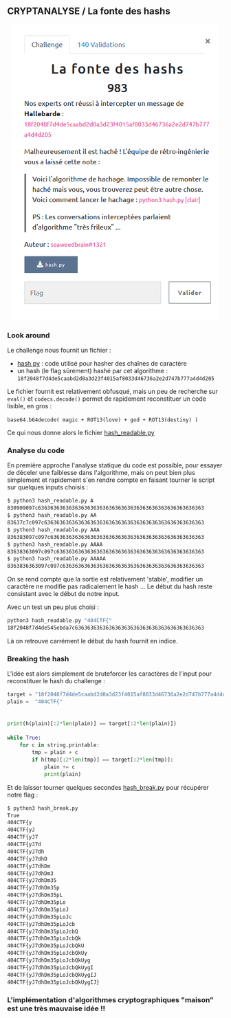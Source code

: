 ## CRYPTANALYSE / La fonte des hashs

<p align="center">
  <img src="img/consignes.png" />
</p>


### Look around


Le challenge nous fournit un fichier :
- [hash.py](hash.py) : code utilisé pour hasher des chaînes de caractère
- un hash (le flag sûrement) hashé par cet algorithme : `18f2048f7d4de5caabd2d0a3d23f4015af8033d46736a2e2d747b777a4d4d205`

Le fichier fournit est relativement obfusqué, mais un peu de recherche sur `eval()`  et `codecs.decode()` permet de rapidement reconstituer un code lisible, en gros :

`base64.b64decode( magic + ROT13(love) + god + ROT13(destiny) )`

Ce qui nous donne alors le fichier [hash_readable.py](hash_readable.py)

### Analyse du code

En première approche l'analyse statique du code est possible, pour essayer de déceler une faiblesse dans l'algorithme, mais on peut bien plus simplement et rapidement s'en rendre compte en faisant tourner le script sur quelques inputs choisis :

```bash
$ python3 hash_readable.py A
830909097c636363636363636363636363636363636363636363636363636363
$ python3 hash_readable.py AA
83637c7c097c6363636363636363636363636363636363636363636363636363
$ python3 hash_readable.py AAA
836383097c097c63636363636363636363636363636363636363636363636363
$ python3 hash_readable.py AAAA
83638363097c097c636363636363636363636363636363636363636363636363
$ python3 hash_readable.py AAAAA
8363836363097c097c6363636363636363636363636363636363636363636363
```

On se rend compte que la sortie est relativement 'stable', modifier un caractère ne modifie pas radicalement le hash ... Le début du hash reste consistant avec le début de notre input.

Avec un test un peu plus choisi :

```bash
python3 hash_readable.py "404CTF{"
18f2048f7d4de545ebda7c636363636363636363636363636363636363636363
```

Là on retrouve carrément le début du hash fournit en indice.

### Breaking the hash

L'idée est alors simplement de bruteforcer les caractères de l'input pour reconstituer le hash du challenge :

```python
target = "18f2048f7d4de5caabd2d0a3d23f4015af8033d46736a2e2d747b777a4d4d205"
plain =  "404CTF{"


print(h(plain)[:2*len(plain)] == target[:2*len(plain)])

while True:
    for c in string.printable:
        tmp = plain + c
        if h(tmp)[:2*len(tmp)] == target[:2*len(tmp)]:
            plain += c
            print(plain)
```
Et de laisser tourner quelques secondes [hash_break.py](hash_break.py) pour récupérer notre flag :

```bash
$ python3 hash_break.py
True
404CTF{y
404CTF{yJ
404CTF{yJ7
404CTF{yJ7d
404CTF{yJ7dh
404CTF{yJ7dhD
404CTF{yJ7dhDm
404CTF{yJ7dhDm3
404CTF{yJ7dhDm35
404CTF{yJ7dhDm35p
404CTF{yJ7dhDm35pL
404CTF{yJ7dhDm35pLo
404CTF{yJ7dhDm35pLoJ
404CTF{yJ7dhDm35pLoJc
404CTF{yJ7dhDm35pLoJcb
404CTF{yJ7dhDm35pLoJcbQ
404CTF{yJ7dhDm35pLoJcbQk
404CTF{yJ7dhDm35pLoJcbQkU
404CTF{yJ7dhDm35pLoJcbQkUy
404CTF{yJ7dhDm35pLoJcbQkUyg
404CTF{yJ7dhDm35pLoJcbQkUygI
404CTF{yJ7dhDm35pLoJcbQkUygIJ
404CTF{yJ7dhDm35pLoJcbQkUygIJ}
```

### L'implémentation d'algorithmes cryptographiques "maison" est une très mauvaise idée !!
